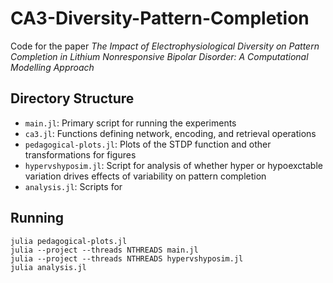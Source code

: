 # CA3-Diversity-Pattern-Completion

Code for the paper *The Impact of Electrophysiological Diversity on Pattern Completion in Lithium Nonresponsive Bipolar Disorder: A Computational Modelling Approach* 

## Directory Structure 

- `main.jl`: Primary script for running the experiments 
- `ca3.jl`: Functions defining network, encoding, and retrieval operations
- `pedagogical-plots.jl`: Plots of the STDP function and other transformations for figures
- `hypervshyposim.jl`: Script for analysis of whether hyper or hypoexctable variation drives effects of variability on pattern completion 
- `analysis.jl`: Scripts for 

## Running 

``` 
julia pedagogical-plots.jl
julia --project --threads NTHREADS main.jl
julia --project --threads NTHREADS hypervshyposim.jl
julia analysis.jl
```


